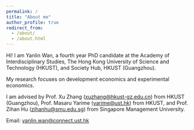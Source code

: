 ```yaml
---
permalink: /
title: "About me"
author_profile: true
redirect_from: 
  - /about/
  - /about.html
---
```


Hi! I am Yanlin Wan, a fourth year PhD candidate at the Academy of Interdisciplinary Studies, The Hong Kong University of Science and Technology (HKUST), and Society Hub, HKUST (Guangzhou). 

My research focuses on development economics and experimental economics. 

I am advised by Prof. Xu Zhang (xuzhang@hkust-gz.edu.cn) from HKUST (Guangzhou), Prof. Masaru Yarime (yarime@ust.hk) from HKUST, and Prof. Zihan Hu (zihanhu@smu.edu.sg) from Singapore Management University.

Email: yanlin.wan@connect.ust.hk

